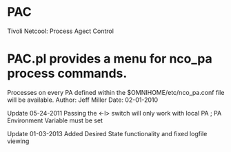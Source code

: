 # PAC
Tivoli Netcool: Process Agect Control

# PAC.pl provides a menu for nco_pa process commands.

Processes on every PA defined within the $OMNIHOME/etc/nco_pa.conf file will be available.
Author: Jeff Miller
Date: 02-01-2010

Update 05-24-2011
Passing the <-l> switch will only work with local PA ; PA Environment Variable must be set

Update 01-03-2013
Added Desired State functionality and fixed logfile viewing
